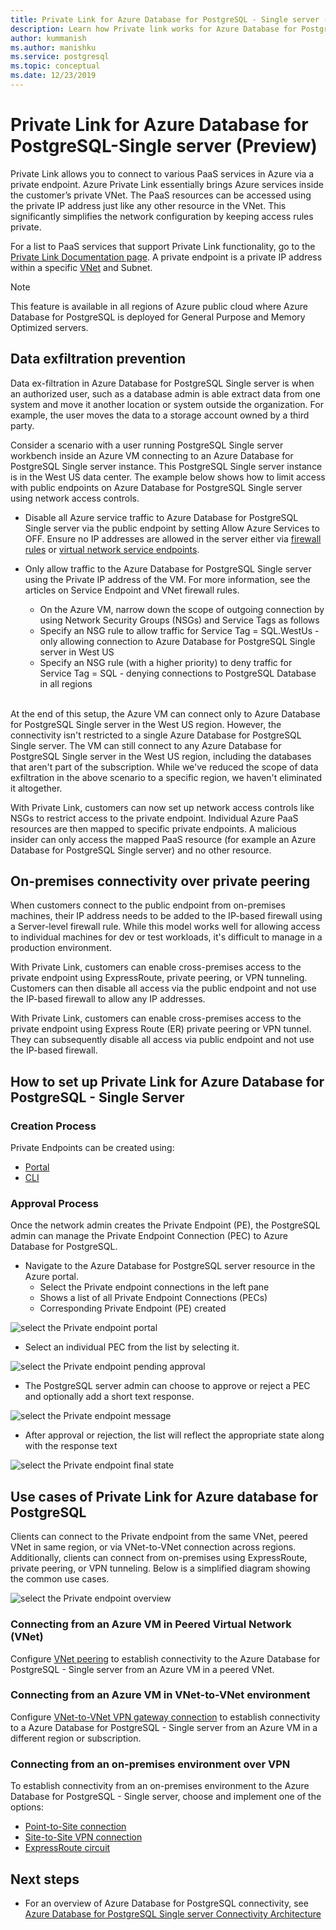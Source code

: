 ```yaml
---
title: Private Link for Azure Database for PostgreSQL - Single server (Preview)
description: Learn how Private link works for Azure Database for PostgreSQL - Single server.
author: kummanish
ms.author: manishku
ms.service: postgresql
ms.topic: conceptual
ms.date: 12/23/2019
---
```


# Private Link for Azure Database for PostgreSQL-Single server (Preview)

Private Link allows you to connect to various PaaS services in Azure via a private endpoint. Azure Private Link essentially brings Azure services inside the customer’s private VNet. The PaaS resources can be accessed using the private IP address just like any other resource in the VNet. This significantly simplifies the network configuration by keeping access rules private.

For a list to PaaS services that support Private Link functionality, go to the [Private Link Documentation page](https://docs.microsoft.com/azure/private-link/index). A private endpoint is a private IP address within a specific [VNet](https://docs.microsoft.com/azure/virtual-network/virtual-networks-overview) and Subnet.

> [!NOTE]
> This feature is available in all regions of Azure public cloud where Azure Database for PostgreSQL is deployed for General Purpose and Memory Optimized servers.

## Data exfiltration prevention

Data ex-filtration in Azure Database for PostgreSQL Single server is when an authorized user, such as a database admin is able extract data from one system and move it another location or system outside the organization. For example, the user moves the data to a storage account owned by a third party.

Consider a scenario with a user running PostgreSQL Single server workbench inside an Azure VM connecting to an Azure Database for PostgreSQL Single server instance. This PostgreSQL Single server instance is in the West US data center. The example below shows how to limit access with public endpoints on Azure Database for PostgreSQL Single server using network access controls.

* Disable all Azure service traffic to Azure Database for PostgreSQL Single server via the public endpoint by setting Allow Azure Services to OFF. Ensure no IP addresses are allowed in the server either via [firewall rules](https://docs.microsoft.com/azure/postgresql/concepts-firewall-rules) or [virtual network service endpoints](https://docs.microsoft.com/azure/postgresql/concepts-data-access-and-security-vnet).

* Only allow traffic to the Azure Database for PostgreSQL Single server using the Private IP address of the VM. For more information, see the articles on Service Endpoint and VNet firewall rules.

    * On the Azure VM, narrow down the scope of outgoing connection by using Network Security Groups (NSGs) and Service Tags as follows
    * Specify an NSG rule to allow traffic for Service Tag = SQL.WestUs - only allowing connection to Azure Database for PostgreSQL Single server in West US
    * Specify an NSG rule (with a higher priority) to deny traffic for Service Tag = SQL - denying connections to PostgreSQL Database in all regions</br></br>

At the end of this setup, the Azure VM can connect only to Azure Database for PostgreSQL Single server in the West US region. However, the connectivity isn't restricted to a single Azure Database for PostgreSQL Single server. The VM can still connect to any Azure Database for PostgreSQL Single server in the West US region, including the databases that aren't part of the subscription. While we've reduced the scope of data exfiltration in the above scenario to a specific region, we haven't eliminated it altogether.</br>

With Private Link, customers can now set up network access controls like NSGs to restrict access to the private endpoint. Individual Azure PaaS resources are then mapped to specific private endpoints. A malicious insider can only access the mapped PaaS resource (for example an Azure Database for PostgreSQL Single server) and no other resource.

## On-premises connectivity over private peering

When customers connect to the public endpoint from on-premises machines, their IP address needs to be added to the IP-based firewall using a Server-level firewall rule. While this model works well for allowing access to individual machines for dev or test workloads, it's difficult to manage in a production environment.

With Private Link, customers can enable cross-premises access to the private endpoint using ExpressRoute, private peering, or VPN tunneling. Customers can then disable all access via the public endpoint and not use the IP-based firewall to allow any IP addresses.

With Private Link, customers can enable cross-premises access to the private endpoint using Express Route (ER) private peering or VPN tunnel. They can subsequently disable all access via public endpoint and not use the IP-based firewall.

## How to set up Private Link for Azure Database for PostgreSQL - Single Server

### Creation Process

Private Endpoints can be created using:

* [Portal](https://review.docs.microsoft.com/azure/postgresql/howto-configure-privatelink-portal)
* [CLI](https://review.docs.microsoft.com/azure/postgresql/howto-configure-privatelink-cli)

### Approval Process
Once the network admin creates the Private Endpoint (PE), the PostgreSQL admin can manage the Private Endpoint Connection (PEC) to Azure Database for PostgreSQL.

* Navigate to the Azure Database for PostgreSQL server resource in the Azure portal. 
    * Select the Private endpoint connections in the left pane
    * Shows a list of all Private Endpoint Connections (PECs)
    * Corresponding Private Endpoint (PE) created

![select the Private endpoint portal](media/concepts-data-access-and-security-private-link/select-private-link-portal.png)

* Select an individual PEC from the list by selecting it.

![select the Private endpoint pending approval](media/concepts-data-access-and-security-private-link/select-private-link.png)

* The PostgreSQL server admin can choose to approve or reject a PEC and optionally add a short text response.

![select the Private endpoint message](media/concepts-data-access-and-security-private-link/select-private-link-message.png)

* After approval or rejection, the list will reflect the appropriate state along with the response text

![select the Private endpoint final state](media/concepts-data-access-and-security-private-link/show-private-link-approved-connection.png)

## Use cases of Private Link for Azure database for PostgreSQL

Clients can connect to the Private endpoint from the same VNet, peered VNet in same region, or via VNet-to-VNet connection across regions. Additionally, clients can connect from on-premises using ExpressRoute, private peering, or VPN tunneling. Below is a simplified diagram showing the common use cases.

![select the Private endpoint overview](media/concepts-data-access-and-security-private-link/show-private-link-overview.png)

### Connecting from an Azure VM in Peered Virtual Network (VNet)
Configure [VNet peering](https://docs.microsoft.com/azure/virtual-network/tutorial-connect-virtual-networks-powershell) to establish connectivity to the Azure Database for PostgreSQL - Single server from an Azure VM in a peered VNet.

### Connecting from an Azure VM in VNet-to-VNet environment
Configure [VNet-to-VNet VPN gateway connection](https://docs.microsoft.com/azure/vpn-gateway/vpn-gateway-howto-vnet-vnet-resource-manager-portal) to establish connectivity to a Azure Database for PostgreSQL - Single server from an Azure VM in a different region or subscription.

### Connecting from an on-premises environment over VPN
To establish connectivity from an on-premises environment to the Azure Database for PostgreSQL - Single server, choose and implement one of the options:

* [Point-to-Site connection](https://docs.microsoft.com/azure/vpn-gateway/vpn-gateway-howto-point-to-site-rm-ps)
* [Site-to-Site VPN connection](https://docs.microsoft.com/azure/vpn-gateway/vpn-gateway-create-site-to-site-rm-powershell)
* [ExpressRoute circuit](https://docs.microsoft.com/azure/expressroute/expressroute-howto-linkvnet-portal-resource-manager)

## Next steps
* For an overview of Azure Database for PostgreSQL connectivity, see [Azure Database for PostgreSQL Single server Connectivity Architecture](https://docs.microsoft.com/azure/postgresql/concepts-connectivity-architecture)
